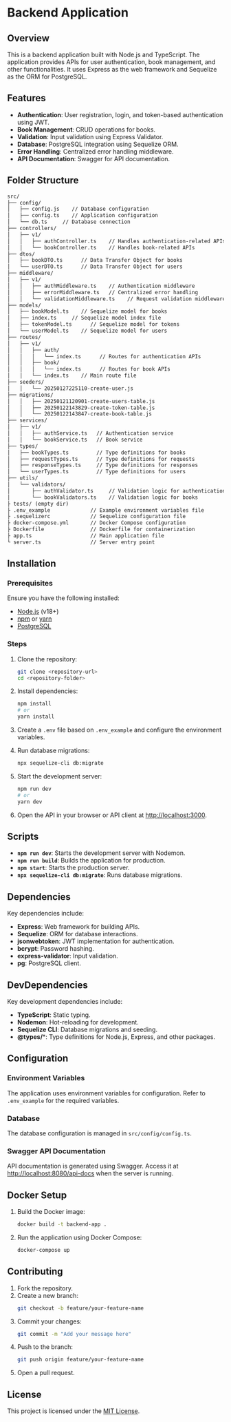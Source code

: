 # Backend Application

## Overview
This is a backend application built with Node.js and TypeScript. The application provides APIs for user authentication, book management, and other functionalities. It uses Express as the web framework and Sequelize as the ORM for PostgreSQL.

## Features
- **Authentication**: User registration, login, and token-based authentication using JWT.
- **Book Management**: CRUD operations for books.
- **Validation**: Input validation using Express Validator.
- **Database**: PostgreSQL integration using Sequelize ORM.
- **Error Handling**: Centralized error handling middleware.
- **API Documentation**: Swagger for API documentation.

## Folder Structure
```markdown
src/
├── config/
│   ├── config.js    // Database configuration
│   ├── config.ts    // Application configuration
│   └── db.ts     // Database connection
├── controllers/
│   ├── v1/
│   │   ├── authController.ts    // Handles authentication-related APIs
│   │   └── bookController.ts    // Handles book-related APIs
├── dtos/
│   ├── bookDTO.ts      // Data Transfer Object for books
│   └── userDTO.ts      // Data Transfer Object for users
├── middleware/
│   ├── v1/
│   │   ├── authMiddleware.ts    // Authentication middleware
│   │   ├── errorMiddleware.ts   // Centralized error handling
│   │   └── validationMiddleware.ts    // Request validation middleware
├── models/
│   ├── bookModel.ts    // Sequelize model for books
│   ├── index.ts     // Sequelize model index file
│   ├── tokenModel.ts      // Sequelize model for tokens
│   └── userModel.ts    // Sequelize model for users
├── routes/
│   ├── v1/
│   │   ├── auth/
│   │   │   └── index.ts      // Routes for authentication APIs
│   │   ├── book/
│   │   │   └── index.ts      // Routes for book APIs
│   │   └── index.ts    // Main route file
├── seeders/
│   │   └── 20250127225110-create-user.js
├── migrations/
│   │   ├── 20250121120901-create-users-table.js
│   │   ├── 20250122143829-create-token-table.js
│   │   └── 20250122143847-create-book-table.js
├── services/
│   ├── v1/
│   │   ├── authService.ts   // Authentication service
│   │   └── bookService.ts   // Book service
├── types/
│   ├── bookTypes.ts         // Type definitions for books
│   ├── requestTypes.ts      // Type definitions for requests
│   ├── responseTypes.ts     // Type definitions for responses
│   └── userTypes.ts         // Type definitions for users
├── utils/
│   └── validators/
│       ├── authValidator.ts     // Validation logic for authentication
│       └── bookValidators.ts    // Validation logic for books
├ tests/ (empty dir)
├ .env_example             // Example environment variables file
├ .sequelizerc             // Sequelize configuration file
├ docker-compose.yml       // Docker Compose configuration
├ Dockerfile               // Dockerfile for containerization
├ app.ts                   // Main application file
└ server.ts                // Server entry point
```

## Installation

### Prerequisites
Ensure you have the following installed:
- [Node.js](https://nodejs.org/) (v18+)
- [npm](https://www.npmjs.com/) or [yarn](https://yarnpkg.com/)
- [PostgreSQL](https://www.postgresql.org/)

### Steps
1. Clone the repository:
   ```bash
   git clone <repository-url>
   cd <repository-folder>
   ```
2. Install dependencies:
   ```bash
   npm install
   # or
   yarn install
   ```
3. Create a `.env` file based on `.env_example` and configure the environment variables.

4. Run database migrations:
   ```bash
   npx sequelize-cli db:migrate
   ```
5. Start the development server:
   ```bash
   npm run dev
   # or
   yarn dev
   ```
6. Open the API in your browser or API client at [http://localhost:3000](http://localhost:3000).

## Scripts
- **`npm run dev`**: Starts the development server with Nodemon.
- **`npm run build`**: Builds the application for production.
- **`npm start`**: Starts the production server.
- **`npx sequelize-cli db:migrate`**: Runs database migrations.

## Dependencies
Key dependencies include:
- **Express**: Web framework for building APIs.
- **Sequelize**: ORM for database interactions.
- **jsonwebtoken**: JWT implementation for authentication.
- **bcrypt**: Password hashing.
- **express-validator**: Input validation.
- **pg**: PostgreSQL client.

## DevDependencies
Key development dependencies include:
- **TypeScript**: Static typing.
- **Nodemon**: Hot-reloading for development.
- **Sequelize CLI**: Database migrations and seeding.
- **@types/***: Type definitions for Node.js, Express, and other packages.

## Configuration
### Environment Variables
The application uses environment variables for configuration. Refer to `.env_example` for the required variables.

### Database
The database configuration is managed in `src/config/config.ts`.

### Swagger API Documentation
API documentation is generated using Swagger. Access it at [http://localhost:8080/api-docs](http://localhost:8080/api-docs) when the server is running.

## Docker Setup
1. Build the Docker image:
   ```bash
   docker build -t backend-app .
   ```
2. Run the application using Docker Compose:
   ```bash
   docker-compose up
   ```

## Contributing
1. Fork the repository.
2. Create a new branch:
   ```bash
   git checkout -b feature/your-feature-name
   ```
3. Commit your changes:
   ```bash
   git commit -m "Add your message here"
   ```
4. Push to the branch:
   ```bash
   git push origin feature/your-feature-name
   ```
5. Open a pull request.

## License
This project is licensed under the [MIT License](../LICENSE).

